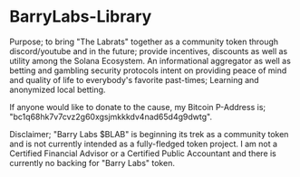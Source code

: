 # BarryLabs-Library

Purpose; to bring "The Labrats" together as a community token through discord/youtube and in the future; provide incentives, discounts as well as utility among the Solana Ecosystem. An informational aggregator as well as betting and gambling security protocols intent on providing peace of mind and quality of life to everybody's favorite past-times; Learning and anonymized local betting.

If anyone would like to donate to the cause, my Bitcoin P-Address is; "bc1q68hk7v7cvz2g60xgsjmkkkdv4nad65d4g9dwtg".

Disclaimer; "Barry Labs $BLAB" is beginning its trek as a community token and is not currently intended as a fully-fledged token project. I am not a Certified Financial Advisor or a Certified Public Accountant and there is currently no backing for "Barry Labs" token.
